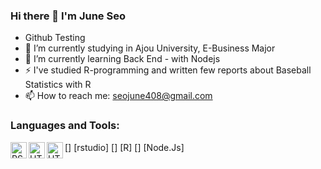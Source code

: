 ### Hi there 👋 I'm June Seo

<!--
**giirafe/giirafe** is a ✨ _special_ ✨ repository because its `README.md` (this file) appears on your GitHub profile.

Here are some ideas to get you started:

- 🔭 I’m currently working on ...
- 🌱 I’m currently learning ...
- 👯 I’m looking to collaborate on ...
- 🤔 I’m looking for help with ...
- 💬 Ask me about ...
- 📫 How to reach me: ...
- 😄 Pronouns: ...
- ⚡ Fun fact: ...
-->

- Github Testing
- 🔭 I’m currently studying in Ajou University, E-Business Major
- 🌱 I’m currently learning Back End - with Nodejs
- ⚡ I've studied R-programming and written few reports about Baseball Statistics with R
- 📫 How to reach me: seojune408@gmail.com

### Languages and Tools:

[<img align="left" alt="RStudio" width="26px" src="https://cdn.jsdelivr.net/npm/simple-icons@3.4.0/icons/rstudio.svg" />]
[rstudio]
[<img align="left" alt="HTML5" width="26px" src="https://cdn.jsdelivr.net/npm/simple-icons@3.4.0/icons/r.svg" />]
[R]
[<img align="left" alt="HTML5" width="26px" src="https://img1.daumcdn.net/thumb/R800x0/?scode=mtistory2&fname=https%3A%2F%2Fblog.kakaocdn.net%2Fdn%2FDGM2Y%2FbtqwIi3c40a%2FtbVlnqOBH5ovawaVBCmEF0%2Fimg.png" />]
[Node.Js]

